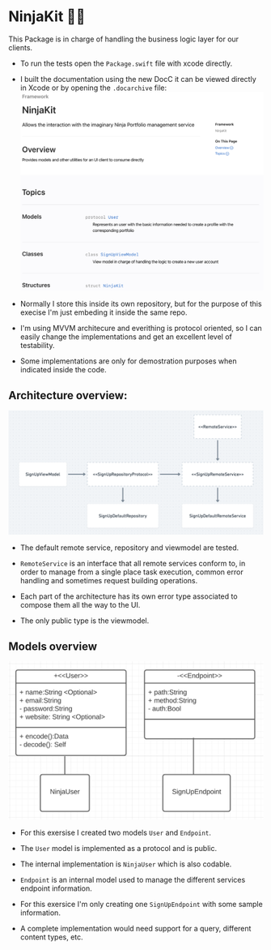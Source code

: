 # NinjaKit 🥷🤖

This Package is in charge of handling the business logic layer for our clients.

- To run the tests open the `Package.swift` file with xcode directly.
- I built the documentation using the new DocC
it can be viewed directly in Xcode or by opening the `.docarchive` file:
![Documentation Sample](.readme/doc_sample.png)

- Normally I store this inside its own repository, but for the purpose of
this execise I'm just embeding it inside the same repo.

- I'm using MVVM architecure and everithing is protocol oriented, so I can easily change the implementations and get an excellent level of testability.

- Some implementations are only for demostration purposes when indicated inside the code.

## Architecture overview:

![Simple Architecture Diagram](.readme/ninjakit_arch.png)

- The default remote service, repository and viewmodel are tested.

- `RemoteService` is an interface that all remote services conform to, in order to manage from a single place task execution, common error handling and sometimes request building operations.

- Each part of the architecture has its own error type associated to compose them all the way to the UI.

- The only public type is the viewmodel. 

## Models overview

![Models Diagram](.readme/ninjakit_models.png)

- For this exersise I created two models `User` and `Endpoint`.
- The `User` model is implemented as a protocol and is public.
- The internal implementation is `NinjaUser` which is also codable.
- `Endpoint` is an internal model used to manage the different services endpoint information.
- For this exersice I'm only creating one `SignUpEndpoint` with some sample information.

- A complete implementation would need support for a query, different content types, etc.